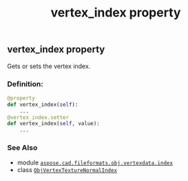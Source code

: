 ﻿---
title: vertex_index property
second_title: Aspose.CAD for Python via .NET API References
description: 
type: docs
weight: 50
url: /aspose.cad.fileformats.obj.vertexdata.index/objvertextexturenormalindex/vertex_index/
is_root: false
---

## vertex_index property


Gets or sets the vertex index.
### Definition:
```python
@property
def vertex_index(self):
    ...
@vertex_index.setter
def vertex_index(self, value):
    ...
```

### See Also
* module [`aspose.cad.fileformats.obj.vertexdata.index`](../../)
* class [`ObjVertexTextureNormalIndex`](/cad/python-net/aspose.cad.fileformats.obj.vertexdata.index/objvertextexturenormalindex)
